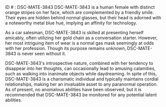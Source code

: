 ID # : DSC-MATE-3843
DSC-MATE-3843 is a human female with distinct orange stripes on her face, which are complemented by a friendly smile. Their eyes are hidden behind normal glasses, but their head is adorned with a noteworthy metal blue hue, implying an affinity for technology. 

As a car salesman, DSC-MATE-3843 is skilled at presenting herself amicably, often utilizing her gold chain as a conversation starter. However, her most intriguing item of wear is a normal gas mask seemingly at odds with her profession. Though its purpose remains unknown, DSC-MATE-3843 is never seen without it.

DSC-MATE-3843's introspective nature, combined with her tendency to disappear into her thoughts, can occasionally lead to amusing calamities, such as walking into inanimate objects while daydreaming. In spite of this, DSC-MATE-3843 is a charismatic individual and typically maintains cordial relationships, making her an invaluable asset to any paranormal operation. As of present, no anomalous abilities have been observed, but it is recommended that DSC-MATE-3843 be monitored for any potential latent abilities.